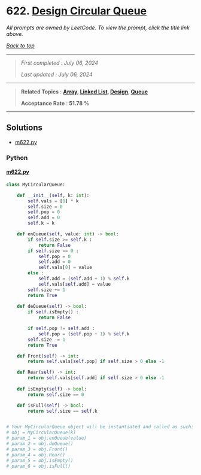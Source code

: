 # 622. [Design Circular Queue](<https://leetcode.com/problems/design-circular-queue>)

*All prompts are owned by LeetCode. To view the prompt, click the title link above.*

*[Back to top](<../README.md>)*

------

> *First completed : July 06, 2024*
>
> *Last updated : July 06, 2024*

------

> **Related Topics** : **[Array](<by_topic/Array.md>), [Linked List](<by_topic/Linked List.md>), [Design](<by_topic/Design.md>), [Queue](<by_topic/Queue.md>)**
>
> **Acceptance Rate** : **51.78 %**

------

## Solutions

- [m622.py](<../my-submissions/m622.py>)
### Python
#### [m622.py](<../my-submissions/m622.py>)
```Python
class MyCircularQueue:

    def __init__(self, k: int):
        self.vals = [0] * k
        self.size = 0
        self.pop = 0
        self.add = 0
        self.k = k

    def enQueue(self, value: int) -> bool:
        if self.size >= self.k :
            return False
        if self.size == 0 :
            self.pop = 0
            self.add = 0
            self.vals[0] = value
        else :
            self.add = (self.add + 1) % self.k
            self.vals[self.add] = value
        self.size += 1
        return True
        
    def deQueue(self) -> bool:
        if self.isEmpty() :
            return False

        if self.pop != self.add :
            self.pop = (self.pop + 1) % self.k
        self.size -= 1
        return True

    def Front(self) -> int:
        return self.vals[self.pop] if self.size > 0 else -1

    def Rear(self) -> int:
        return self.vals[self.add] if self.size > 0 else -1
        
    def isEmpty(self) -> bool:
        return self.size == 0

    def isFull(self) -> bool:
        return self.size == self.k


# Your MyCircularQueue object will be instantiated and called as such:
# obj = MyCircularQueue(k)
# param_1 = obj.enQueue(value)
# param_2 = obj.deQueue()
# param_3 = obj.Front()
# param_4 = obj.Rear()
# param_5 = obj.isEmpty()
# param_6 = obj.isFull()
```

